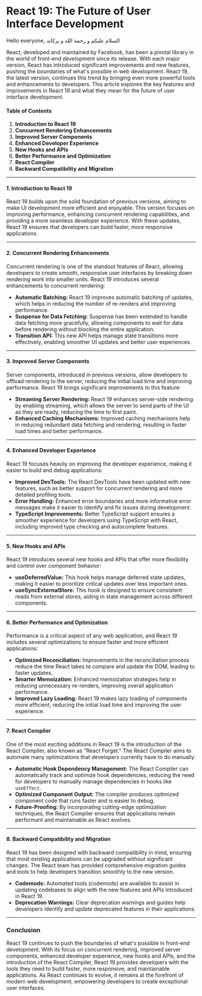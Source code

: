 # React 19: The Future of User Interface Development

Hello everyone, السلام عليكم و رحمة الله و بركاته

React, developed and maintained by Facebook, has been a pivotal library in the world of front-end development since its release. With each major version, React has introduced significant improvements and new features, pushing the boundaries of what's possible in web development. React 19, the latest version, continues this trend by bringing even more powerful tools and enhancements to developers. This article explores the key features and improvements in React 19 and what they mean for the future of user interface development.

#### Table of Contents

1. **Introduction to React 19**
2. **Concurrent Rendering Enhancements**
3. **Improved Server Components**
4. **Enhanced Developer Experience**
5. **New Hooks and APIs**
6. **Better Performance and Optimization**
7. **React Compiler**
8. **Backward Compatibility and Migration**

---

#### 1. Introduction to React 19

React 19 builds upon the solid foundation of previous versions, aiming to make UI development more efficient and enjoyable. This version focuses on improving performance, enhancing concurrent rendering capabilities, and providing a more seamless developer experience. With these updates, React 19 ensures that developers can build faster, more responsive applications.

---

#### 2. Concurrent Rendering Enhancements

Concurrent rendering is one of the standout features of React, allowing developers to create smooth, responsive user interfaces by breaking down rendering work into smaller units. React 19 introduces several enhancements to concurrent rendering:

- **Automatic Batching:** React 19 improves automatic batching of updates, which helps in reducing the number of re-renders and improving performance.
- **Suspense for Data Fetching:** Suspense has been extended to handle data fetching more gracefully, allowing components to wait for data before rendering without blocking the entire application.
- **Transition API:** This new API helps manage state transitions more effectively, enabling smoother UI updates and better user experiences.

---

#### 3. Improved Server Components

Server components, introduced in previous versions, allow developers to offload rendering to the server, reducing the initial load time and improving performance. React 19 brings significant improvements to this feature:

- **Streaming Server Rendering:** React 19 enhances server-side rendering by enabling streaming, which allows the server to send parts of the UI as they are ready, reducing the time to first paint.
- **Enhanced Caching Mechanisms:** Improved caching mechanisms help in reducing redundant data fetching and rendering, resulting in faster load times and better performance.

---

#### 4. Enhanced Developer Experience

React 19 focuses heavily on improving the developer experience, making it easier to build and debug applications:

- **Improved DevTools:** The React DevTools have been updated with new features, such as better support for concurrent rendering and more detailed profiling tools.
- **Error Handling:** Enhanced error boundaries and more informative error messages make it easier to identify and fix issues during development.
- **TypeScript Improvements:** Better TypeScript support ensures a smoother experience for developers using TypeScript with React, including improved type checking and autocomplete features.

---

#### 5. New Hooks and APIs

React 19 introduces several new hooks and APIs that offer more flexibility and control over component behavior:

- **useDeferredValue:** This hook helps manage deferred state updates, making it easier to prioritize critical updates over less important ones.
- **useSyncExternalStore:** This hook is designed to ensure consistent reads from external stores, aiding in state management across different components.

---

#### 6. Better Performance and Optimization

Performance is a critical aspect of any web application, and React 19 includes several optimizations to ensure faster and more efficient applications:

- **Optimized Reconciliation:** Improvements in the reconciliation process reduce the time React takes to compare and update the DOM, leading to faster updates.
- **Smarter Memoization:** Enhanced memoization strategies help in reducing unnecessary re-renders, improving overall application performance.
- **Improved Lazy Loading:** React 19 makes lazy loading of components more efficient, reducing the initial load time and improving the user experience.

---

#### 7. React Compiler

One of the most exciting additions in React 19 is the introduction of the React Compiler, also known as "React Forget." The React Compiler aims to automate many optimizations that developers currently have to do manually.

- **Automatic Hook Dependency Management:** The React Compiler can automatically track and optimize hook dependencies, reducing the need for developers to manually manage dependencies in hooks like `useEffect`.
- **Optimized Component Output:** The compiler produces optimized component code that runs faster and is easier to debug.
- **Future-Proofing:** By incorporating cutting-edge optimization techniques, the React Compiler ensures that applications remain performant and maintainable as React evolves.

---

#### 8. Backward Compatibility and Migration

React 19 has been designed with backward compatibility in mind, ensuring that most existing applications can be upgraded without significant changes. The React team has provided comprehensive migration guides and tools to help developers transition smoothly to the new version.

- **Codemods:** Automated tools (codemods) are available to assist in updating codebases to align with the new features and APIs introduced in React 19.
- **Deprecation Warnings:** Clear deprecation warnings and guides help developers identify and update deprecated features in their applications.

---

### Conclusion

React 19 continues to push the boundaries of what's possible in front-end development. With its focus on concurrent rendering, improved server components, enhanced developer experience, new hooks and APIs, and the introduction of the React Compiler, React 19 provides developers with the tools they need to build faster, more responsive, and maintainable applications. As React continues to evolve, it remains at the forefront of modern web development, empowering developers to create exceptional user interfaces.
